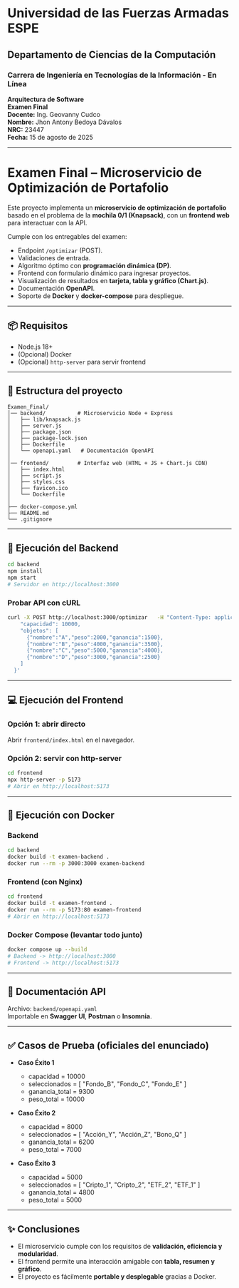 # Universidad de las Fuerzas Armadas ESPE  
## Departamento de Ciencias de la Computación  
### Carrera de Ingeniería en Tecnologías de la Información - En Línea  
**Arquitectura de Software**  
**Examen Final**  
**Docente:** Ing. Geovanny Cudco  
**Nombre:** Jhon Antony Bedoya Dávalos  
**NRC:** 23447  
**Fecha:** 15 de agosto de 2025  

---

# Examen Final – Microservicio de Optimización de Portafolio

Este proyecto implementa un **microservicio de optimización de portafolio** basado en el problema de la **mochila 0/1 (Knapsack)**, con un **frontend web** para interactuar con la API.  

Cumple con los entregables del examen:  
- Endpoint `/optimizar` (POST).  
- Validaciones de entrada.  
- Algoritmo óptimo con **programación dinámica (DP)**.  
- Frontend con formulario dinámico para ingresar proyectos.  
- Visualización de resultados en **tarjeta, tabla y gráfico (Chart.js)**.  
- Documentación **OpenAPI**.  
- Soporte de **Docker** y **docker-compose** para despliegue.  

---

## 📦 Requisitos
- Node.js 18+  
- (Opcional) Docker  
- (Opcional) `http-server` para servir frontend  

---

## 📂 Estructura del proyecto
```
Examen_Final/
│── backend/          # Microservicio Node + Express
│   ├── lib/knapsack.js
│   ├── server.js
│   ├── package.json
│   ├── package-lock.json
│   ├── Dockerfile
│   └── openapi.yaml   # Documentación OpenAPI
│
│── frontend/         # Interfaz web (HTML + JS + Chart.js CDN)
│   ├── index.html
│   ├── script.js
│   ├── styles.css
│   ├── favicon.ico
│   └── Dockerfile
│
├── docker-compose.yml
├── README.md
└── .gitignore
```

---

## 🚀 Ejecución del Backend
```bash
cd backend
npm install
npm start
# Servidor en http://localhost:3000
```

### Probar API con cURL
```bash
curl -X POST http://localhost:3000/optimizar   -H "Content-Type: application/json"   -d '{
    "capacidad": 10000,
    "objetos": [
      {"nombre":"A","peso":2000,"ganancia":1500},
      {"nombre":"B","peso":4000,"ganancia":3500},
      {"nombre":"C","peso":5000,"ganancia":4000},
      {"nombre":"D","peso":3000,"ganancia":2500}
    ]
  }'
```

---

## 💻 Ejecución del Frontend

### Opción 1: abrir directo
Abrir `frontend/index.html` en el navegador.

### Opción 2: servir con http-server
```bash
cd frontend
npx http-server -p 5173
# Abrir en http://localhost:5173
```

---

## 🐳 Ejecución con Docker

### Backend
```bash
cd backend
docker build -t examen-backend .
docker run --rm -p 3000:3000 examen-backend
```

### Frontend (con Nginx)
```bash
cd frontend
docker build -t examen-frontend .
docker run --rm -p 5173:80 examen-frontend
# Abrir en http://localhost:5173
```

### Docker Compose (levantar todo junto)
```bash
docker compose up --build
# Backend -> http://localhost:3000
# Frontend -> http://localhost:5173
```

---

## 📑 Documentación API
Archivo: `backend/openapi.yaml`  
Importable en **Swagger UI**, **Postman** o **Insomnia**.

---

## ✅ Casos de Prueba (oficiales del enunciado)
- **Caso Éxito 1**  
  - capacidad = 10000  
  - seleccionados = [ "Fondo_B", "Fondo_C", "Fondo_E" ]  
  - ganancia_total = 9300  
  - peso_total = 10000  

- **Caso Éxito 2**  
  - capacidad = 8000  
  - seleccionados = [ "Acción_Y", "Acción_Z", "Bono_Q" ]  
  - ganancia_total = 6200  
  - peso_total = 7000  

- **Caso Éxito 3**  
  - capacidad = 5000  
  - seleccionados = [ "Cripto_1", "Cripto_2", "ETF_2", "ETF_1" ]  
  - ganancia_total = 4800  
  - peso_total = 5000  

---

## ✨ Conclusiones
- El microservicio cumple con los requisitos de **validación, eficiencia y modularidad**.  
- El frontend permite una interacción amigable con **tabla, resumen y gráfico**.  
- El proyecto es fácilmente **portable y desplegable** gracias a Docker. 

